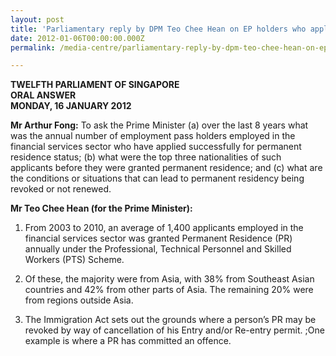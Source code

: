 ```yaml
---
layout: post
title: 'Parliamentary reply by DPM Teo Chee Hean on EP holders who applied for PR'
date: 2012-01-06T00:00:00.000Z
permalink: /media-centre/parliamentary-reply-by-dpm-teo-chee-hean-on-ep-holders-who-applied-for-pr

---
```



**TWELFTH PARLIAMENT OF SINGAPORE  
ORAL ANSWER  
MONDAY, 16 JANUARY 2012** 

**Mr Arthur Fong:**
To ask the Prime Minister (a) over the last 8 years what was the annual number of employment pass holders employed in the financial services sector who have applied successfully for permanent residence status; (b) what were the top three nationalities of such applicants before they were granted permanent residence; and (c) what are the conditions or situations that can lead to permanent residency being revoked or not renewed.

**Mr Teo Chee Hean (for the Prime Minister):**
1. From 2003 to 2010, an average of 1,400 applicants employed in the financial services sector was granted Permanent Residence (PR) annually under the Professional, Technical Personnel and Skilled Workers (PTS) Scheme.

2. Of these, the majority were from Asia, with 38% from Southeast Asian countries and 42% from other parts of Asia. The remaining 20% were from regions outside Asia.

3. The Immigration Act sets out the grounds where a person’s PR may be revoked by way of cancellation of his Entry and/or Re-entry permit. ;One example is where a PR has committed an offence.

